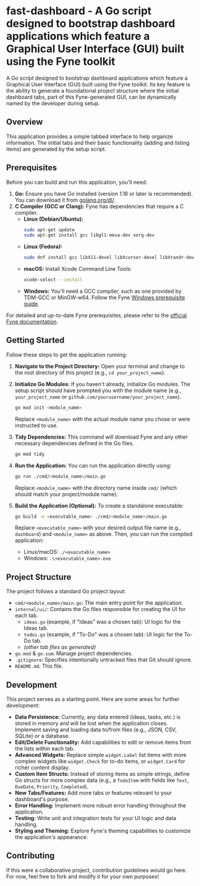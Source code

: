 # fast-dashboard - A Go script designed to bootstrap dashboard applications which feature a Graphical User Interface (GUI) built using the Fyne toolkit

A Go script designed to bootstrap dashboard applications which feature a Graphical User Interface (GUI) built using the Fyne toolkit. Its key feature is the ability to generate a foundational project structure where the initial dashboard tabs, part of this Fyne-generated GUI, can be dynamically named by the developer during setup.


## Overview

This application provides a simple tabbed interface to help organize information. The initial tabs and their basic functionality (adding and listing items) are generated by the setup script.

## Prerequisites

Before you can build and run this application, you'll need:

1.  **Go:** Ensure you have Go installed (version 1.18 or later is recommended). You can download it from [golang.org/dl/](https://golang.org/dl/).
2.  **C Compiler (GCC or Clang):** Fyne has dependencies that require a C compiler.
    * **Linux (Debian/Ubuntu):**
        ```bash
        sudo apt-get update
        sudo apt-get install gcc libgl1-mesa-dev xorg-dev
        ```
    * **Linux (Fedora):**
        ```bash
        sudo dnf install gcc libX11-devel libXcursor-devel libXrandr-devel libXinerama-devel mesa-libGL-devel libXi-devel libXxf86vm-devel
        ```
    * **macOS:**
        Install Xcode Command Line Tools:
        ```bash
        xcode-select --install
        ```
    * **Windows:**
        You'll need a GCC compiler, such as one provided by TDM-GCC or MinGW-w64. Follow the Fyne [Windows prerequisite guide](https://developer.fyne.io/started/prerequisites-windows).

For detailed and up-to-date Fyne prerequisites, please refer to the [official Fyne documentation](https://developer.fyne.io/started/#prerequisites).

## Getting Started

Follow these steps to get the application running:

1.  **Navigate to the Project Directory:**
    Open your terminal and change to the root directory of this project (e.g., `cd your_project_name`).

2.  **Initialize Go Modules:**
    If you haven't already, initialize Go modules. The setup script should have prompted you with the module name (e.g., `your_project_name` or `github.com/yourusername/your_project_name`).
    ```bash
    go mod init <module_name>
    ```
    Replace `<module_name>` with the actual module name you chose or were instructed to use.

3.  **Tidy Dependencies:**
    This command will download Fyne and any other necessary dependencies defined in the Go files.
    ```bash
    go mod tidy
    ```

4.  **Run the Application:**
    You can run the application directly using:
    ```bash
    go run ./cmd/<module_name>/main.go
    ```
    Replace `<module_name>` with the directory name inside `cmd/` (which should match your project/module name).

5.  **Build the Application (Optional):**
    To create a standalone executable:
    ```bash
    go build -o <executable_name> ./cmd/<module_name>/main.go
    ```
    Replace `<executable_name>` with your desired output file name (e.g., `dashboard`) and `<module_name>` as above.
    Then, you can run the compiled application:
    * Linux/macOS: `./<executable_name>`
    * Windows: `.\<executable_name>.exe`

## Project Structure

The project follows a standard Go project layout:

* `cmd/<module_name>/main.go`: The main entry point for the application.
* `internal/ui/`: Contains the Go files responsible for creating the UI for each tab.
    * `ideas.go` (example, if "Ideas" was a chosen tab): UI logic for the Ideas tab.
    * `todos.go` (example, if "To-Do" was a chosen tab): UI logic for the To-Do tab.
    * *(other tab files as generated)*
* `go.mod` & `go.sum`: Manage project dependencies.
* `.gitignore`: Specifies intentionally untracked files that Git should ignore.
* `README.md`: This file.

## Development

This project serves as a starting point. Here are some areas for further development:

* **Data Persistence:** Currently, any data entered (ideas, tasks, etc.) is stored in memory and will be lost when the application closes. Implement saving and loading data to/from files (e.g., JSON, CSV, SQLite) or a database.
* **Edit/Delete Functionality:** Add capabilities to edit or remove items from the lists within each tab.
* **Advanced Widgets:** Replace simple `widget.Label` list items with more complex widgets like `widget.Check` for to-do items, or `widget.Card` for richer content display.
* **Custom Item Structs:** Instead of storing items as simple strings, define Go structs for more complex data (e.g., a `TodoItem` with fields like `Text`, `DueDate`, `Priority`, `Completed`).
* **New Tabs/Features:** Add more tabs or features relevant to your dashboard's purpose.
* **Error Handling:** Implement more robust error handling throughout the application.
* **Testing:** Write unit and integration tests for your UI logic and data handling.
* **Styling and Theming:** Explore Fyne's theming capabilities to customize the application's appearance.

## Contributing

If this were a collaborative project, contribution guidelines would go here. For now, feel free to fork and modify it for your own purposes!
